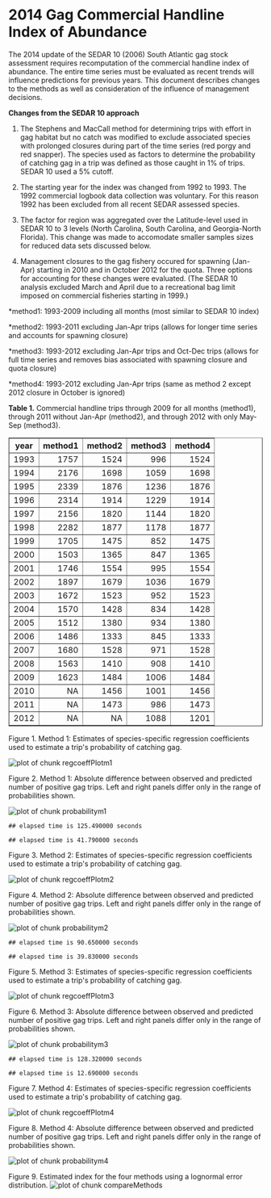 2014 Gag Commercial Handline Index of Abundance
========================================================

The 2014 update of the SEDAR 10 (2006) South Atlantic gag stock assessment requires recomputation of the commercial handline index of abundance.  The entire time series must be evaluated as recent trends will influence predictions for previous years.  This document describes changes to the methods as well as consideration of the influence of management decisions. 

**Changes from the SEDAR 10 approach**

1.  The Stephens and MacCall method for determining trips with effort in gag habitat but no catch was modified to exclude associated species with prolonged closures during part of the time series (red porgy and red snapper). The species used as factors to determine the probability of catching gag in a trip was defined as those caught in 1% of trips.  SEDAR 10 used a 5% cutoff.  


2.  The starting year for the index was changed from 1992 to 1993.  The 1992 commercial logbook data collection was voluntary.  For this reason 1992 has been excluded from all recent SEDAR assessed species.


3.  The factor for region was aggregated over the Latitude-level used in SEDAR 10 to 3 levels (North Carolina, South Carolina, and Georgia-North Florida).  This change was made to accomodate smaller samples sizes for reduced data sets discussed below.


4.  Management closures to the gag fishery occured for spawning (Jan-Apr) starting in 2010 and in October 2012 for the quota.  Three options for accounting for these changes were evaluated.  (The SEDAR 10 analysis excluded March and April due to a recreational bag limit imposed on commercial fisheries starting in 1999.) 

  *method1: 1993-2009 including all months (most similar to SEDAR 10 index)
  
  *method2:  1993-2011 excluding Jan-Apr trips (allows for longer time series and accounts for spawning closure)
  
  *method3:  1993-2012 excluding Jan-Apr trips and Oct-Dec trips  (allows for full time series and removes bias associated with spawning closure and quota closure)
  
  *method4:  1993-2012 excluding Jan-Apr trips (same as method 2 except 2012 closure in October is ignored)










**Table 1.** Commercial handline trips through 2009 for all months (method1), through 2011 without Jan-Apr (method2), and through 2012 with only May-Sep (method3).

<!-- html table generated in R 3.0.2 by xtable 1.7-1 package -->
<!-- Mon Feb 24 12:36:00 2014 -->
<TABLE border=1>
<TR> <TH> year </TH> <TH> method1 </TH> <TH> method2 </TH> <TH> method3 </TH> <TH> method4 </TH>  </TR>
  <TR> <TD align="right"> 1993 </TD> <TD align="right"> 1757 </TD> <TD align="right"> 1524 </TD> <TD align="right"> 996 </TD> <TD align="right"> 1524 </TD> </TR>
  <TR> <TD align="right"> 1994 </TD> <TD align="right"> 2176 </TD> <TD align="right"> 1698 </TD> <TD align="right"> 1059 </TD> <TD align="right"> 1698 </TD> </TR>
  <TR> <TD align="right"> 1995 </TD> <TD align="right"> 2339 </TD> <TD align="right"> 1876 </TD> <TD align="right"> 1236 </TD> <TD align="right"> 1876 </TD> </TR>
  <TR> <TD align="right"> 1996 </TD> <TD align="right"> 2314 </TD> <TD align="right"> 1914 </TD> <TD align="right"> 1229 </TD> <TD align="right"> 1914 </TD> </TR>
  <TR> <TD align="right"> 1997 </TD> <TD align="right"> 2156 </TD> <TD align="right"> 1820 </TD> <TD align="right"> 1144 </TD> <TD align="right"> 1820 </TD> </TR>
  <TR> <TD align="right"> 1998 </TD> <TD align="right"> 2282 </TD> <TD align="right"> 1877 </TD> <TD align="right"> 1178 </TD> <TD align="right"> 1877 </TD> </TR>
  <TR> <TD align="right"> 1999 </TD> <TD align="right"> 1705 </TD> <TD align="right"> 1475 </TD> <TD align="right"> 852 </TD> <TD align="right"> 1475 </TD> </TR>
  <TR> <TD align="right"> 2000 </TD> <TD align="right"> 1503 </TD> <TD align="right"> 1365 </TD> <TD align="right"> 847 </TD> <TD align="right"> 1365 </TD> </TR>
  <TR> <TD align="right"> 2001 </TD> <TD align="right"> 1746 </TD> <TD align="right"> 1554 </TD> <TD align="right"> 995 </TD> <TD align="right"> 1554 </TD> </TR>
  <TR> <TD align="right"> 2002 </TD> <TD align="right"> 1897 </TD> <TD align="right"> 1679 </TD> <TD align="right"> 1036 </TD> <TD align="right"> 1679 </TD> </TR>
  <TR> <TD align="right"> 2003 </TD> <TD align="right"> 1672 </TD> <TD align="right"> 1523 </TD> <TD align="right"> 952 </TD> <TD align="right"> 1523 </TD> </TR>
  <TR> <TD align="right"> 2004 </TD> <TD align="right"> 1570 </TD> <TD align="right"> 1428 </TD> <TD align="right"> 834 </TD> <TD align="right"> 1428 </TD> </TR>
  <TR> <TD align="right"> 2005 </TD> <TD align="right"> 1512 </TD> <TD align="right"> 1380 </TD> <TD align="right"> 934 </TD> <TD align="right"> 1380 </TD> </TR>
  <TR> <TD align="right"> 2006 </TD> <TD align="right"> 1486 </TD> <TD align="right"> 1333 </TD> <TD align="right"> 845 </TD> <TD align="right"> 1333 </TD> </TR>
  <TR> <TD align="right"> 2007 </TD> <TD align="right"> 1680 </TD> <TD align="right"> 1528 </TD> <TD align="right"> 971 </TD> <TD align="right"> 1528 </TD> </TR>
  <TR> <TD align="right"> 2008 </TD> <TD align="right"> 1563 </TD> <TD align="right"> 1410 </TD> <TD align="right"> 908 </TD> <TD align="right"> 1410 </TD> </TR>
  <TR> <TD align="right"> 2009 </TD> <TD align="right"> 1623 </TD> <TD align="right"> 1484 </TD> <TD align="right"> 1006 </TD> <TD align="right"> 1484 </TD> </TR>
  <TR> <TD align="right"> 2010 </TD> <TD align="right"> NA </TD> <TD align="right"> 1456 </TD> <TD align="right"> 1001 </TD> <TD align="right"> 1456 </TD> </TR>
  <TR> <TD align="right"> 2011 </TD> <TD align="right"> NA </TD> <TD align="right"> 1473 </TD> <TD align="right"> 986 </TD> <TD align="right"> 1473 </TD> </TR>
  <TR> <TD align="right"> 2012 </TD> <TD align="right"> NA </TD> <TD align="right"> NA </TD> <TD align="right"> 1088 </TD> <TD align="right"> 1201 </TD> </TR>
   </TABLE>




Figure 1.  Method 1:  Estimates of species-specific regression coefficients used to estimate a trip's probability of catching gag.



![plot of chunk regcoeffPlotm1](figure/regcoeffPlotm1.png) 

Figure 2.  Method 1:  Absolute difference between observed and predicted number of positive gag trips.  Left and right panels differ only in the range of probabilities shown.

![plot of chunk probabilitym1](figure/probabilitym1.png) 







```
## elapsed time is 125.490000 seconds
```

```
## elapsed time is 41.790000 seconds
```

Figure 3.  Method 2: Estimates of species-specific regression coefficients used to estimate a trip's probability of catching gag.



![plot of chunk regcoeffPlotm2](figure/regcoeffPlotm2.png) 

Figure 4.  Method 2: Absolute difference between observed and predicted number of positive gag trips.  Left and right panels differ only in the range of probabilities shown.

![plot of chunk probabilitym2](figure/probabilitym2.png) 






```
## elapsed time is 90.650000 seconds
```

```
## elapsed time is 39.830000 seconds
```

Figure 5.  Method 3: Estimates of species-specific regression coefficients used to estimate a trip's probability of catching gag.



![plot of chunk regcoeffPlotm3](figure/regcoeffPlotm3.png) 

Figure 6.  Method 3: Absolute difference between observed and predicted number of positive gag trips.  Left and right panels differ only in the range of probabilities shown.

![plot of chunk probabilitym3](figure/probabilitym3.png) 






```
## elapsed time is 128.320000 seconds
```

```
## elapsed time is 12.690000 seconds
```

Figure 7.  Method 4: Estimates of species-specific regression coefficients used to estimate a trip's probability of catching gag.



![plot of chunk regcoeffPlotm4](figure/regcoeffPlotm4.png) 

Figure 8.  Method 4: Absolute difference between observed and predicted number of positive gag trips.  Left and right panels differ only in the range of probabilities shown.

![plot of chunk probabilitym4](figure/probabilitym4.png) 




Figure 9.  Estimated index for the four methods using a lognormal error distribution.
![plot of chunk compareMethods](figure/compareMethods.png) 


